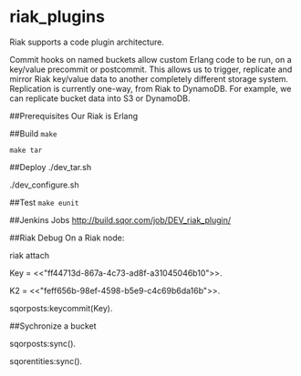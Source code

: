# riak_plugins

Riak supports a code plugin architecture.

Commit hooks on named buckets allow custom Erlang code to be run, on a key/value precommit or postcommit.  This allows us to trigger, replicate and mirror Riak key/value data to another completely different storage system.  Replication is currently one-way, from Riak to DynamoDB.  For example, we can replicate bucket data into S3 or DynamoDB.

##Prerequisites
Our Riak is Erlang

##Build
`make`

`make tar`

##Deploy
./dev_tar.sh

./dev_configure.sh

##Test
`make eunit`

##Jenkins Jobs
http://build.sqor.com/job/DEV_riak_plugin/

##Riak Debug
On a Riak node:

riak attach

Key = <<"ff44713d-867a-4c73-ad8f-a31045046b10">>.

K2 = <<"feff656b-98ef-4598-b5e9-c4c69b6da16b">>.

sqorposts:keycommit(Key).

##Sychronize a bucket

sqorposts:sync().

sqorentities:sync().



